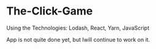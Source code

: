 # The-Click-Game

Using the Technologies:
Lodash, React, Yarn, JavaScript

App is not quite done yet, but Iwill continue to work on it.